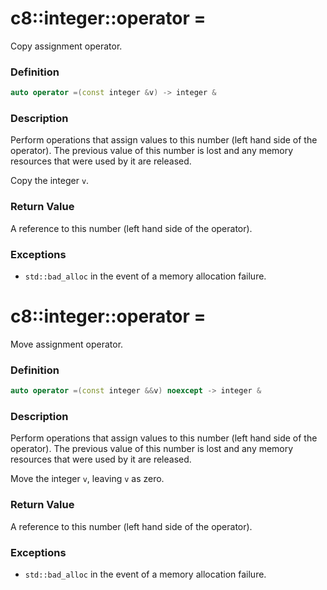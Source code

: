 # c8::integer::operator = #

Copy assignment operator.

### Definition ###

```cpp
auto operator =(const integer &v) -> integer &
```

### Description ###

Perform operations that assign values to this number (left hand side of the operator).  The previous value of this number is lost and any memory resources that were used by it are released.

Copy the integer `v`.

### Return Value ###

A reference to this number (left hand side of the operator).

### Exceptions ###

* `std::bad_alloc` in the event of a memory allocation failure.

# c8::integer::operator = #

Move assignment operator.

### Definition ###

```cpp
auto operator =(const integer &&v) noexcept -> integer &
```

### Description ###

Perform operations that assign values to this number (left hand side of the operator).  The previous value of this number is lost and any memory resources that were used by it are released.

Move the integer `v`, leaving `v` as zero.

### Return Value ###

A reference to this number (left hand side of the operator).

### Exceptions ###

* `std::bad_alloc` in the event of a memory allocation failure.

